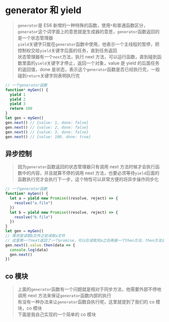 # generator 和 yield

> `generator`是 ES6 新增的一种特殊的函数，使用`*`和普通函数区分，`generator`这个词字面上的意思就是生成器的意思，`generator`函数返回的是一个状态管理器  
> `yield`关键字只能在`generator`函数中使用，他表示一个主线程的暂停，把控制权交给`yield`关键字后面的任务，直到任务返回  
> 状态管理器有一个`next`方法，执行 next 方法，可以运行函数，直到碰到函数里面的`yield`关键字才停止，返回一个对象，value 是 yield 的后面任务的返回值，done 是状态，表示这个`generator`函数是否已经执行完，一般碰到`return`关键字则表明执行完

```javascript
// 一个generator函数
function* myGen() {
  yield 1
  yield 2
  yield 3
  return 100
}
let gen = myGen()
gen.next() // {value: 1, done: false}
gen.next() // {value: 2, done: false}
gen.next() // {value: 3, done: false}
gen.next() // {value: 100, done: true}
```

## 异步控制

> 因为`generator`函数返回的状态管理器只有调用 next 方法时候才会执行函数中的内容，并且就算不停的调用 next 方法，也要必须等待`yield`后面的函数执行完才会执行下一步，这个特性可以非常方便的将异步操作同步化

```javascript
// 一个generator函数
function* myGen() {
  let a = yield new Promise((resolve, reject) => {
    resolve("a.file")
  })
  let b = yield new Promise((resolve, reject) => {
    resolve("b.file")
  })
}
let gen = myGen()
// 需求是读取b文件之前读取a文件
// 这里第一个next返回了一个promise，可以在读取完a之后再接一个then方法，then方法里面调用下一个next来读取b
gen.next().value.then(data => {
  console.log(data)
  gen.next()
})
```

## co 模块

> 上面的`generator`函数有一个问题就是相对于同步方法，他需要外部不停地调用 next 方法来保证`generator`函数内部的执行  
> 有没有一种办法来让`generator`函数自执行呢，这里就提到了我们的 co 模块，co 模块  
> 下面是我自己实现的一个简单的 co 模块
